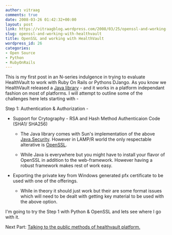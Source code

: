 ```yaml
---
author: vitraag
comments: true
date: 2008-03-26 01:42:32+00:00
layout: post
link: https://vitraagblog.wordpress.com/2008/03/25/openssl-and-working-with-healthvault/
slug: openssl-and-working-with-healthvault
title: OpenSSL and working with HealthVault
wordpress_id: 26
categories:
- Open Source
- Python
- RubyOnRails
---
```


This is my first post in an N-series indulgence in trying to evaluate HealthVault to work with Ruby On Rails or Pythons DJango. As you know we HealthVault released a [Java library](http://www.codeplex.com/HealthVaultJavaLib) - and it works in a platform independant fashion on most of platforms. I will attempt to outline some of the challenges here lets starting with -

Step 1: Authentication & Authorization -



	
  * Support for Crytography - RSA and Hash Method Authenticaion Code (SHA1/ SHA256)

	
    * The Java library comes with Sun's implementation of the above [Java.Security](http://java.sun.com/javase/technologies/security/). However in LAMP/R world the only respectable alterative is [OpenSSL](http://www.openssl.org/).

	
    * While Java is everywhere but you might have to install your flavor of OpenSSL in addition to the web-framework. However having a robust framework makes rest of work easy.




	
  * Exporting the private key from Windows generated pfx certificate to be used with one of the offerings.

	
    * While in theory it should just work but their are some format issues which will need to be dealt with getting key material to be used with the above option.





I'm going to try the Step 1 with Python & OpenSSL and lets see where I go with it.

Next Part: [Talking to the public methods of healthvault platform.](http://healthblog.vitraag.com/2008/04/talking-to-the-public-methods-of-healthvault-platform/)
